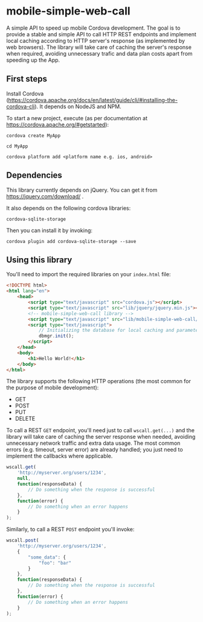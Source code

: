 # mobile-simple-web-call
A simple API to speed up mobile Cordova development. The goal is to provide a stable and simple API to call HTTP REST endpoints and implement local caching according to HTTP server's response (as implemented by web browsers).
The library will take care of caching the server's response when required, avoiding unnecessary trafic and data plan costs apart from speeding up the App.

## First steps

Install Cordova (https://cordova.apache.org/docs/en/latest/guide/cli/#installing-the-cordova-cli). It depends on NodeJS and NPM.

To start a new project, execute (as per documentation at https://cordova.apache.org/#getstarted):

```
cordova create MyApp

cd MyApp

cordova platform add <platform name e.g. ios, android>
```

## Dependencies

This library currently depends on jQuery. You can get it from https://jquery.com/download/ .

It also depends on the following cordova libraries:

```cordova-sqlite-storage```

Then you can install it by invoking:

```
cordova plugin add cordova-sqlite-storage --save
```

## Using this library

You'll need to import the required libraries on your `index.html` file:

```html
<!DOCTYPE html>
<html lang="en">
    <head>
        <script type="text/javascript" src="cordova.js"></script>
        <script type="text/javascript" src="lib/jquery/jquery.min.js"></script>
        <!-- mobile-simple-web-call library -->
        <script type="text/javascript" src="lib/mobile-simple-web-call/core.js"></script>
        <script type="text/javascript">
            // Initializing the database for local caching and parameters
            dbmgr.init();
        </script>
    </head>
    <body>
        <h1>Hello World!</h1>
    </body>
</html>
```

The library supports the following HTTP operations (the most common for the purpose of mobile development):
- GET
- POST
- PUT
- DELETE

To call a REST `GET` endpoint, you'll need just to call `wscall.get(...)` and the library will take care of caching the server response when needed, avoiding unnecessary network traffic and extra data usage. The most common errors (e.g. timeout, server error) are already handled; you just need to implement the callbacks where applicable.

```javascript
wscall.get(
    'http://myserver.org/users/1234',
    null,
    function(responseData) {
        // Do something when the response is successful
    },
    function(error) {
        // Do something when an error happens
    }
);
```

Similarly, to call a REST `POST` endpoint you'll invoke:
```javascript
wscall.post(
    'http://myserver.org/users/1234',
    {
        "some_data": {
            "foo": "bar"
        }
    },
    function(responseData) {
        // Do something when the response is successful
    },
    function(error) {
        // Do something when an error happens
    }
);
```
